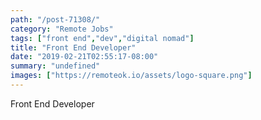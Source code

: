 ```yaml
---
path: "/post-71308/"
category: "Remote Jobs"
tags: ["front end","dev","digital nomad"]
title: "Front End Developer"
date: "2019-02-21T02:55:17-08:00"
summary: "undefined"
images: ["https://remoteok.io/assets/logo-square.png"]
---
```


Front End Developer
